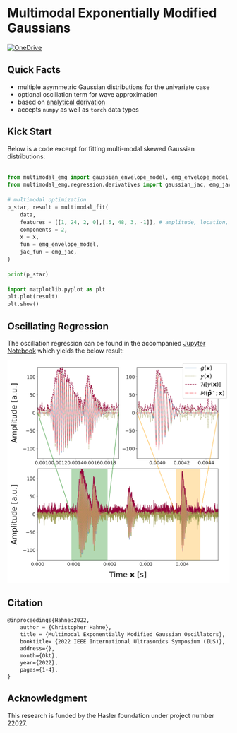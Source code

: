 # Multimodal Exponentially Modified Gaussians

[![OneDrive](https://img.shields.io/badge/paper-arXiv:2209.12202-red)](https://arxiv.org/pdf/2209.12202.pdf)

## Quick Facts
- multiple asymmetric Gaussian distributions for the univariate case
- optional oscillation term for wave approximation
- based on [analytical derivation](./docs/exp_mod_gauss_wave_partial_derivative.pdf)
- accepts ```numpy``` as well as ```torch``` data types

## Kick Start

Below is a code excerpt for fitting multi-modal skewed Gaussian distributions:

```python

from multimodal_emg import gaussian_envelope_model, emg_envelope_model, emg_wave_model
from multimodal_emg.regression.derivatives import gaussian_jac, emg_jac, oemg_jac

# multimodal optimization
p_star, result = multimodal_fit(
    data,
    features = [[1, 24, 2, 0],[.5, 48, 3, -1]], # amplitude, location, spread, skew
    components = 2,
    x = x,
    fun = emg_envelope_model,
    jac_fun = emg_jac,
)

print(p_star)

import matplotlib.pyplot as plt
plt.plot(result)
plt.show()
```

## Oscillating Regression

The oscillation regression can be found in the accompanied [Jupyter Notebook](./mm_emg_example.ipynb) which yields the below result:

[![Oscillating Multi-Modal EMG](./docs/figs/denoising_emg.svg)](./mm_emg_example.ipynb)

## Citation

```
@inproceedings{Hahne:2022,
    author = {Christopher Hahne},
    title = {Multimodal Exponentially Modified Gaussian Oscillators},
    booktitle= {2022 IEEE International Ultrasonics Symposium (IUS)},
    address={},
    month={Okt},
    year={2022},
    pages={1-4},
}
```

## Acknowledgment

This research is funded by the Hasler foundation under project number 22027.
